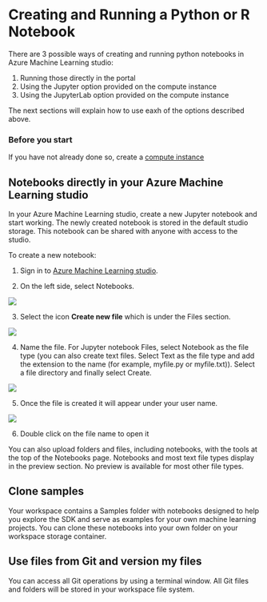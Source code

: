 # Creating and Running a Python or R Notebook

There are 3 possible ways of creating and running python notebooks in Azure Machine Learning studio:

1. Running those directly in the portal
2. Using the Jupyter option provided on the compute instance
3. Using the JupyterLab option provided on the compute instance

The next sections will explain how to use eaxh of the options described above.

### Before you start

If you have not already done so, create a [compute instance](https://github.com/felicity-borg/Getting-Started-On-Azure-ML/blob/main/Azure-ML-Studio.md)

## Notebooks directly in your Azure Machine Learning studio
In your Azure Machine Learning studio, create a new Jupyter notebook and start working. The newly created notebook is stored in the default studio storage. This notebook can be shared with anyone with access to the studio.

To create a new notebook:

1. Sign in to [Azure Machine Learning studio](https://ml.azure.com/).

2. On the left side, select Notebooks.

![](https://github.com/felicity-borg/Getting-Started-On-Azure-ML/blob/main/Images/create-new-notebook1.PNG)

3. Select the icon **Create new file** which is under the Files section.

![](https://github.com/felicity-borg/Getting-Started-On-Azure-ML/blob/main/Images/create-new-notebook2.PNG)

4. Name the file. For Jupyter notebook Files, select Notebook as the file type (you can also create text files. Select Text as the file type and add the extension to the name (for example, myfile.py or myfile.txt)). Select a file directory and finally select Create.

![](https://github.com/felicity-borg/Getting-Started-On-Azure-ML/blob/main/Images/create-new-notebook3.PNG)

5. Once the file is created it will appear under your user name.

![](https://github.com/felicity-borg/Getting-Started-On-Azure-ML/blob/main/Images/create-new-notebook4.PNG)

6. Double click on the file name to open it

You can also upload folders and files, including notebooks, with the tools at the top of the Notebooks page. Notebooks and most text file types display in the preview section. No preview is available for most other file types.










## Clone samples
Your workspace contains a Samples folder with notebooks designed to help you explore the SDK and serve as examples for your own machine learning projects. You can clone these notebooks into your own folder on your workspace storage container.

## Use files from Git and version my files
You can access all Git operations by using a terminal window. All Git files and folders will be stored in your workspace file system.

